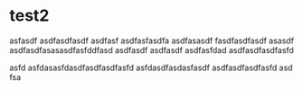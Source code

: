 # test2

asfasdf
asdfasdfasdf
asdfasf
asdfasfasdfa
asdfasasdf
fasdfasdfasdf
asasdf
asdfasdfasasasdfasfddfasd
asdfasdf
asdfasdf
asdfasfdad
asdfasdfasdfasfd

asfd
asfdasasfdasdfasdfasdfasfd
asfdasdfasdasfasdf
asdfasdfasdfasfd
asd
fsa
